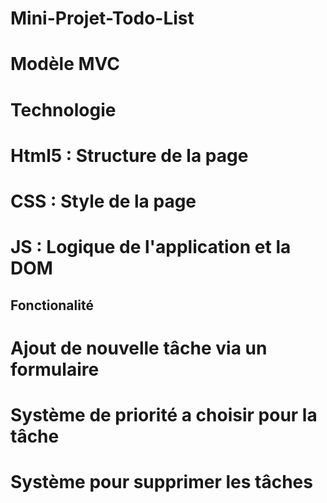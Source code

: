 # Mini-Projet-Todo-List

# Modèle **MVC**

# Technologie 

# **Html5** : Structure de la page
# **CSS** : Style de la page
# **JS** : Logique de l'application et la DOM

## Fonctionalité

# Ajout de nouvelle tâche via un formulaire
# Système de priorité a choisir pour la tâche
# Système pour supprimer les tâches